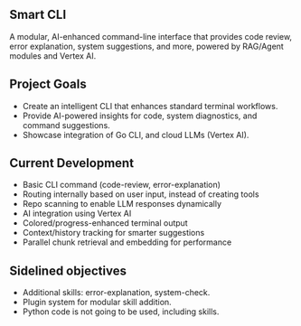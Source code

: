## Smart CLI
A modular, AI-enhanced command-line interface that provides code review, error explanation, system suggestions, and more, powered by RAG/Agent modules and Vertex AI.



## Project Goals

- Create an intelligent CLI that enhances standard terminal workflows.
- Provide AI-powered insights for code, system diagnostics, and command suggestions.
- Showcase integration of Go CLI, and cloud LLMs (Vertex AI).

## Current Development

- Basic CLI command (code-review, error-explanation)
- Routing internally based on user input, instead of creating tools
- Repo scanning to enable LLM responses dynamically
- AI integration using Vertex AI 
- Colored/progress-enhanced terminal output
- Context/history tracking for smarter suggestions
- Parallel chunk retrieval and embedding for performance

## Sidelined objectives 
- Additional skills: error-explanation, system-check.
- Plugin system for modular skill addition.
- Python code is not going to be used, including skills.



